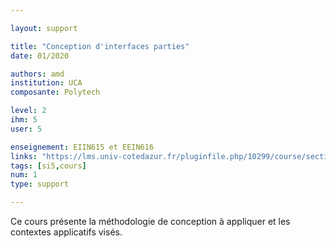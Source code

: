 ```yaml
---

layout: support

title: "Conception d'interfaces parties"
date: 01/2020

authors: amd
institution: UCA
composante: Polytech 

level: 2
ihm: 5
user: 5

enseignement: EIIN615 et EEIN616
links: "https://lms.univ-cotedazur.fr/pluginfile.php/10299/course/section/32961/Cours%20Interfaces%20Tactiles%20et%20R%C3%A9parties.pdf"
tags: [si5,cours]
num: 1
type: support

---
```


Ce cours présente la méthodologie de conception à appliquer et les contextes applicatifs visés. 


